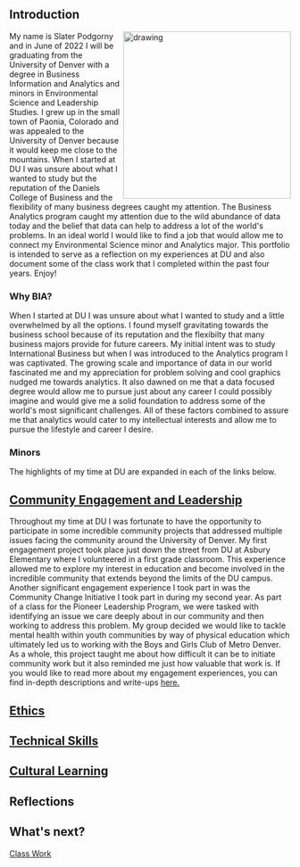 ## Introduction

<img align = "right" src = "https://user-images.githubusercontent.com/98546888/161789933-18a2d562-577d-4377-a15b-4b9ee1b29e7c.png" alt = "drawing" width = "300"/> My name is Slater Podgorny and in June of 2022 I will be graduating from the University of Denver with a degree in Business Information and Analytics and minors in Environmental Science and Leadership Studies. I grew up in the small town of Paonia, Colorado and was appealed to the University of Denver because it would keep me close to the mountains. When I started at DU I was unsure about what I wanted to study but the reputation of the Daniels College of Business and the flexibility of many business degrees caught my attention. The Business Analytics program caught my attention due to the wild abundance of data today and the belief that data can help to address a lot of the world's problems. In an ideal world I would like to find a job that would allow me to connect my Environmental Science minor and Analytics major. This portfolio is intended to serve as a reflection on my experiences at DU and also document some of the class work that I completed within the past four years. Enjoy! 


### Why BIA? 

When I started at DU I was unsure about what I wanted to study and a little overwhelmed by all the options. I found myself gravitating towards the business school because of its reputation and the flexibilty that many business majors provide for future careers. My initial intent was to study International Business but when I was introduced to the Analytics program I was captivated. The growing scale and importance of data in our world fascinated me and my appreciation for problem solving and cool graphics nudged me towards analytics. It also dawned on me that a data focused degree would allow me to pursue just about any career I could possibly imagine and would give me a solid foundation to address some of the world's most significant challenges. All of these factors combined to assure me that analytics would cater to my intellectual interests and allow me to pursue the lifestyle and career I desire.
### Minors

The highlights of my time at DU are expanded in each of the links below. 

## [Community Engagement and Leadership](https://github.com/spodgorny9/Community-Engagement)
Throughout my time at DU I was fortunate to have the opportunity to participate in some incredible community projects that addressed multiple issues facing the community around the University of Denver. My first engagement project took place just down the street from DU at Asbury Elementary where I volunteered in a first grade classroom. This experience allowed me to explore my interest in education and become involved in the incredible community that extends beyond the limits of the DU campus. Another significant engagement experience I took part in was the Community Change Initiative I took part in during my second year. As part of a class for the Pioneer Leadership Program, we were tasked with identifying an issue we care deeply about in our community and then working to address this problem. My group decided we would like to tackle mental health within youth communities by way of physical education which ultimately led us to working with the Boys and Girls Club of Metro Denver. As a whole, this project taught me about how difficult it can be to initiate community work but it also reminded me just how valuable that work is. If you would like to read more about my engagement experiences, you can find in-depth descriptions and write-ups [here.](https://github.com/spodgorny9/Community-Engagement)

## [Ethics](https://github.com/spodgorny9/Ethics)
## [Technical Skills](https://github.com/spodgorny9/Technical-Skills)
## [Cultural Learning](https://github.com/spodgorny9/Cultural-Learning/blob/main/README.md)

## Reflections

## What's next?


[Class Work](https://github.com/spodgorny9/Class-Work)
<!--
**spodgorny9/spodgorny9** is a ✨ _special_ ✨ repository because its `README.md` (this file) appears on your GitHub profile.

Here are some ideas to get you started:

- 🔭 I’m currently working on ...
- 🌱 I’m currently learning ...
- 👯 I’m looking to collaborate on ...
- 🤔 I’m looking for help with ...
- 💬 Ask me about ...
- 📫 How to reach me: ...
- 😄 Pronouns: ...

- ⚡ Fun fact: ...
-->
